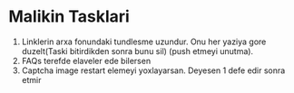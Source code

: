 # Malikin Tasklari
1) Linklerin arxa fonundaki tundlesme uzundur. Onu her yaziya gore duzelt(Taski bitirdikden sonra bunu sil) (push etmeyi unutma).
2) FAQs terefde elaveler ede bilersen
3) Captcha image restart elemeyi yoxlayarsan. Deyesen 1 defe edir sonra etmir
